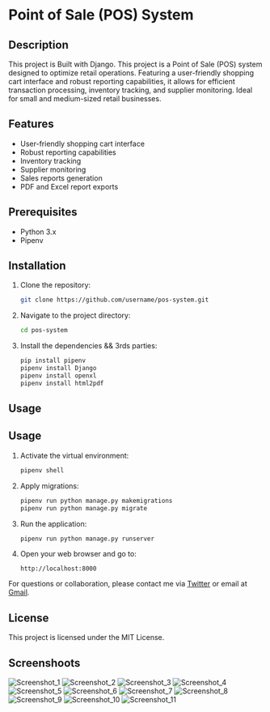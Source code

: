 # Point of Sale (POS) System

## Description
This project is Built with Django.
This project is a Point of Sale (POS) system designed to optimize retail operations. Featuring a user-friendly shopping cart interface and robust reporting capabilities, it allows for efficient transaction processing, inventory tracking, and supplier monitoring. Ideal for small and medium-sized retail businesses.

## Features
- User-friendly shopping cart interface
- Robust reporting capabilities
- Inventory tracking
- Supplier monitoring
- Sales reports generation
- PDF and Excel report exports

## Prerequisites
- Python 3.x
- Pipenv
  
## Installation
1. Clone the repository:
    ```bash
    git clone https://github.com/username/pos-system.git
    ```
2. Navigate to the project directory:
    ```bash
    cd pos-system
    ```
3. Install the dependencies && 3rds parties:
    ```bash
    pip install pipenv
    pipenv install Django
    pipenv install openxl
    pipenv install html2pdf
    ```

## Usage

## Usage
1. Activate the virtual environment:
    ```bash
    pipenv shell
    ```
2. Apply migrations:
    ```bash
    pipenv run python manage.py makemigrations
    pipenv run python manage.py migrate
    ```
3. Run the application:
    ```bash
    pipenv run python manage.py runserver
    ```
4. Open your web browser and go to:
    ```
    http://localhost:8000
    ```


For questions or collaboration, please contact me via [Twitter](https://twitter.com/Wa_ViGo) or email at [Gmail](mailto:geralnede@gmail.com).

## License
This project is licensed under the MIT License.

## Screenshoots
![Screenshot_1](https://github.com/Waldo0137/tienda/assets/54595253/f70ea2cf-bba0-4d99-8839-48ae8b0357da)
![Screenshot_2](https://github.com/Waldo0137/tienda/assets/54595253/847032b9-eb67-41de-bf89-e1babf66b076)
![Screenshot_3](https://github.com/Waldo0137/tienda/assets/54595253/a401fd11-148b-4b3c-8a7e-8c2e7e60cbcd)
![Screenshot_4](https://github.com/Waldo0137/tienda/assets/54595253/4f98f4e1-8712-460a-9b2e-7db9d30454f6)
![Screenshot_5](https://github.com/Waldo0137/tienda/assets/54595253/fe5b6a6d-64d6-4cf9-b767-341a07bfb004)
![Screenshot_6](https://github.com/Waldo0137/tienda/assets/54595253/afec0024-346d-4119-b1f9-e3ea3cab28dc)
![Screenshot_7](https://github.com/Waldo0137/tienda/assets/54595253/cee83edb-9cd9-4b09-8a04-6fa2c9adc7d1)
![Screenshot_8](https://github.com/Waldo0137/tienda/assets/54595253/1a36b00a-6055-47bf-893e-84e83c9d7000)
![Screenshot_9](https://github.com/Waldo0137/tienda/assets/54595253/d16453c8-516a-40d8-951c-df6ae83f35df)
![Screenshot_10](https://github.com/Waldo0137/tienda/assets/54595253/3d8ec858-8458-4d66-aa69-0bfb1b2be6e1)
![Screenshot_11](https://github.com/Waldo0137/tienda/assets/54595253/e41b4ffe-6cd1-4da6-8045-522af7abb7f7)
